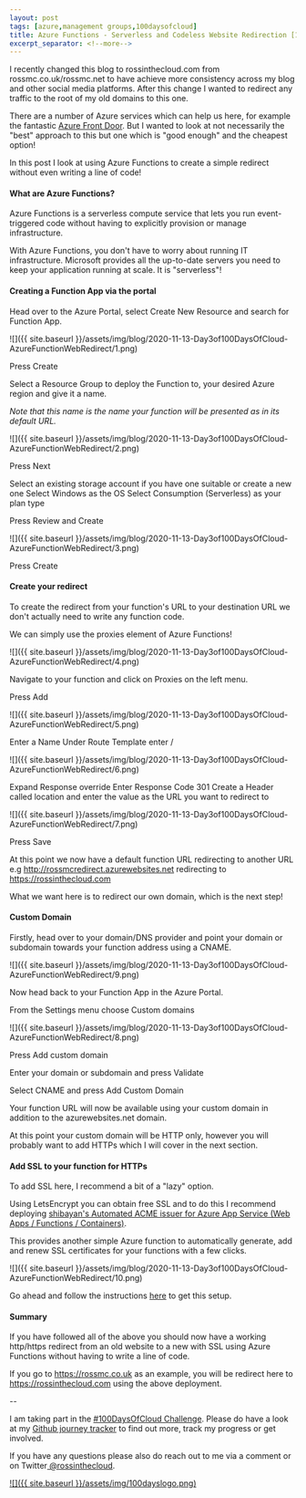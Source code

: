 ```yaml
---
layout: post
tags: [azure,management groups,100daysofcloud]
title: Azure Functions - Serverless and Codeless Website Redirection [100DaysOfCloud Day 3/100] 
excerpt_separator: <!--more-->
---
```

I recently changed this blog to rossinthecloud.com from rossmc.co.uk/rossmc.net to have achieve more consistency across my blog and other social media platforms. After this change I wanted to redirect any traffic to the root of my old domains to this one.

There are a number of Azure services which can help us here, for example the fantastic <a href="https://docs.microsoft.com/en-us/azure/frontdoor/front-door-overview" target="_blank">Azure Front Door</a>. But I wanted to look at not necessarily the "best" approach to this but one which is "good enough" and the cheapest option!

In this post I look at using Azure Functions to create a simple redirect without even writing a line of code!

<!--more-->

#### What are Azure Functions?

Azure Functions is a serverless compute service that lets you run event-triggered code without having to explicitly provision or manage infrastructure.

With Azure Functions, you don't have to worry about running IT infrastructure. Microsoft provides all the up-to-date servers you need to keep your application running at scale. It is "serverless"!

#### Creating a Function App via the portal

Head over to the Azure Portal, select Create New Resource and search for Function App.

![]({{ site.baseurl }}/assets/img/blog/2020-11-13-Day3of100DaysOfCloud-AzureFunctionWebRedirect/1.png)

Press Create

Select a Resource Group to deploy the Function to, your desired Azure region and give it a name. 

*Note that this name is the name your function will be presented as in its default URL.*

![]({{ site.baseurl }}/assets/img/blog/2020-11-13-Day3of100DaysOfCloud-AzureFunctionWebRedirect/2.png)

Press Next

Select an existing storage account if you have one suitable or create a new one
Select Windows as the OS
Select Consumption (Serverless) as your plan type

Press Review and Create

![]({{ site.baseurl }}/assets/img/blog/2020-11-13-Day3of100DaysOfCloud-AzureFunctionWebRedirect/3.png)

Press Create

#### Create your redirect

To create the redirect from your function's URL to your destination URL we don't actually need to write any function code. 

We can simply use the proxies element of Azure Functions!

![]({{ site.baseurl }}/assets/img/blog/2020-11-13-Day3of100DaysOfCloud-AzureFunctionWebRedirect/4.png)

Navigate to your function and click on Proxies on the left menu.

Press Add

![]({{ site.baseurl }}/assets/img/blog/2020-11-13-Day3of100DaysOfCloud-AzureFunctionWebRedirect/5.png)

Enter a Name 
Under Route Template enter /

![]({{ site.baseurl }}/assets/img/blog/2020-11-13-Day3of100DaysOfCloud-AzureFunctionWebRedirect/6.png)

Expand Response override
Enter Response Code 301
Create a Header called location and enter the value as the URL you want to redirect to

![]({{ site.baseurl }}/assets/img/blog/2020-11-13-Day3of100DaysOfCloud-AzureFunctionWebRedirect/7.png)

Press Save

At this point we now have a default function URL redirecting to another URL e.g http://rossmcredirect.azurewebsites.net redirecting to https://rossinthecloud.com

What we want here is to redirect our own domain, which is the next step!

#### Custom Domain

Firstly, head over to your domain/DNS provider and point your domain or subdomain towards your function address using a CNAME.

![]({{ site.baseurl }}/assets/img/blog/2020-11-13-Day3of100DaysOfCloud-AzureFunctionWebRedirect/9.png)

Now head back to your Function App in the Azure Portal.

From the Settings menu choose Custom domains

![]({{ site.baseurl }}/assets/img/blog/2020-11-13-Day3of100DaysOfCloud-AzureFunctionWebRedirect/8.png)

Press Add custom domain

Enter your domain or subdomain and press Validate

Select CNAME and press Add Custom Domain

Your function URL will now be available using your custom domain in addition to the azurewebsites.net domain.

At this point your custom domain will be HTTP only, however you will probably want to add HTTPs which I will cover in the next section.

#### Add SSL to your function for HTTPs

To add SSL here, I recommend a bit of a "lazy" option. 

Using LetsEncrypt you can obtain free SSL and to do this I recommend deploying <a href="https://github.com/shibayan/appservice-acmebot" target="_blank">shibayan's Automated ACME issuer for Azure App Service (Web Apps / Functions / Containers)</a>. 

This provides another simple Azure function to automatically generate, add and renew SSL certificates for your functions with a few clicks. 

![]({{ site.baseurl }}/assets/img/blog/2020-11-13-Day3of100DaysOfCloud-AzureFunctionWebRedirect/10.png)

Go ahead and follow the instructions <a href="https://github.com/shibayan/appservice-acmebot#getting-started" target="_blank">here</a> to get this setup.

#### Summary

If you have followed all of the above you should now have a working http/https redirect from an old website to a new with SSL using Azure Functions without having to write a line of code.

If you go to https://rossmc.co.uk as an example, you will be redirect here to https://rossinthecloud.com using the above deployment.

--

I am taking part in the <a href="https://100daysofcloud.com/" target="_blank">#100DaysOfCloud Challenge</a>. Please do have a look at my <a href="https://github.com/rossinthecloud/100DaysOfCloud" target="_blank">Github journey tracker</a> to find out more, track my progress or get involved.

If you have any questions please also do reach out to me via a comment or on Twitter<a href="https://www.twitter.com/rossinthecloud" target="_blank"> @rossinthecloud</a>.

<a href="https://github.com/rossinthecloud/100DaysOfCloud" target="_blank">![]({{ site.baseurl }}/assets/img/100dayslogo.png)</a>

